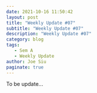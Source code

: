```yaml
---
date: 2021-10-16 11:50:42
layout: post
title: "Weekly Update #07"
subtitle: "Weekly Update #07"
description: "Weekly Update #07"
category: blog
tags:
   - Sem A
   - Weekly Update
author: Joe Siu
paginate: true
---
```

To be update...
